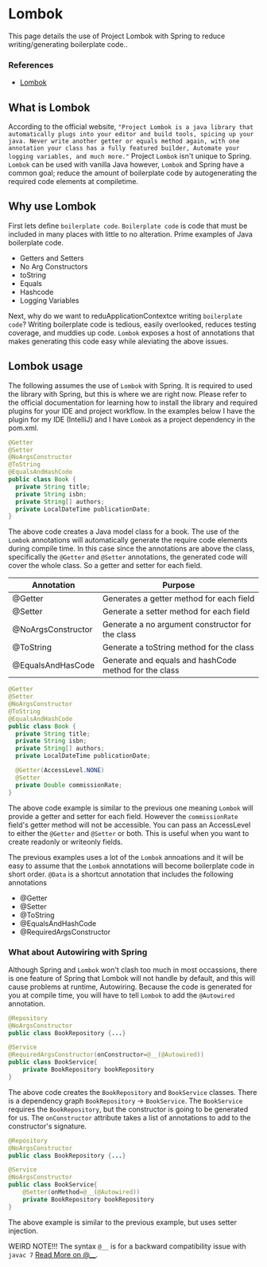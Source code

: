 # Lombok

This page details the use of Project Lombok with Spring to reduce writing/generating boilerplate code..

### References

- [Lombok](https://projectlombok.org)

## What is Lombok

According to the official website, `"Project Lombok is a java library that automatically plugs into your editor and build tools, spicing up your java. Never write another getter or equals method again, with one annotation your class has a fully featured builder, Automate your logging variables, and much more."` Project `Lombok` isn't unique to Spring. `Lombok` can be used with vanilla Java however, `Lombok` and Spring have a common goal; reduce the amount of boilerplate code by autogenerating the required code elements at compiletime.

## Why use Lombok

First lets define `boilerplate code`. `Boilerplate code` is code that must be included in many places with little to no alteration. Prime examples of Java boilerplate code.

- Getters and Setters
- No Arg Constructors
- toString
- Equals
- Hashcode
- Logging Variables

Next, why do we want to reduApplicationContextce writing `boilerplate code`? Writing boilerplate code is tedious, easily overlooked, reduces testing coverage, and muddies up code. `Lombok` exposes a host of annotations that makes generating this code easy while aleviating the above issues.

## Lombok usage

The following assumes the use of `Lombok` with Spring. It is required to used the library with Spring, but this is where we are right now. Please refer to the official documentation for learning how to install the library and required plugins for your IDE and project workflow. In the examples below I have the plugin for my IDE (IntelliJ) and I have `Lombok` as a project dependency in the pom.xml.

```java
@Getter
@Setter
@NoArgsConstructor
@ToString
@EqualsAndHashCode
public class Book {
  private String title;
  private String isbn;
  private String[] authors;
  private LocalDateTime publicationDate;
}
```

The above code creates a Java model class for a book. The use of the `Lombok` annotations will automatically generate the require code elements during compile time. In this case since the annotations are above the class, specifically the `@Getter` and `@Setter` annotations, the generated code will cover the whole class. So a getter and setter for each field.

| Annotation         | Purpose                                               |
| ------------------ | ----------------------------------------------------- |
| @Getter            | Generates a getter method for each field              |
| @Setter            | Generate a setter method for each field               |
| @NoArgsConstructor | Generate a no argument constructor for the class      |
| @ToString          | Generate a toString method for the class              |
| @EqualsAndHasCode  | Generate and equals and hashCode method for the class |

```java
@Getter
@Setter
@NoArgsConstructor
@ToString
@EqualsAndHashCode
public class Book {
  private String title;
  private String isbn;
  private String[] authors;
  private LocalDateTime publicationDate;

  @Getter(AccessLevel.NONE)
  @Setter
  private Double commissionRate;
}
```

The above code example is similar to the previous one meaning `Lombok` will provide a getter and setter for each field. However the `commissionRate` field's getter method will not be accessible. You can pass an AccessLevel to either the `@Getter` and `@Setter` or both. This is useful when you want to create readonly or writeonly fields.

The previous examples uses a lot of the `Lombok` annoations and it will be easy to assume that the `Lombok` annotations will become boilerplate code in short order. `@Data` is a shortcut annotation that includes the following annotations

- @Getter
- @Setter
- @ToString
- @EqualsAndHashCode
- @RequiredArgsConstructor

### What about Autowiring with Spring

Although Spring and `Lombok` won't clash too much in most occassions, there is one feature of Spring that Lombok will not handle by default, and this will cause problems at runtime, Autowiring. Because the code is generated for you at compile time, you will have to tell `Lombok` to add the `@Autowired` annotation.

```java
@Repository
@NoArgsConstructor
public class BookRepository {...}

@Service
@RequiredArgsConstructor(onConstructor=@__(@Autowired))
public class BookService{
    private BookRepository bookRepository
}
```

The above code creates the `BookRepository` and `BookService` classes. There is a dependency graph `BookRepository` -> `BookService`. The `BookService` requires the `BookRepository`, but the constructor is going to be generated for us. The `onConstructor` attribute takes a list of annotations to add to the constructor's signature.

```java
@Repository
@NoArgsConstructor
public class BookRepository {...}

@Service
@NoArgsConstructor
public class BookService{
    @Setter(onMethod=@__(@Autowired))
    private BookRepository bookRepository
}
```

The above example is similar to the previous example, but uses setter injection.

WEIRD NOTE!!! The syntax `@__` is for a backward compatibility issue with `javac 7` [Read More on @\_\_](https://projectlombok.org/features/experimental/onX.html).